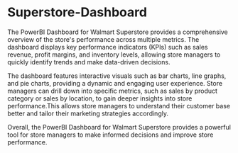 # Superstore-Dashboard
The PowerBI Dashboard for Walmart Superstore provides a comprehensive overview of the store's performance across multiple metrics. 
The dashboard displays key performance indicators (KPIs) such as sales revenue, profit margins, and inventory levels, allowing store managers to quickly identify trends and make data-driven decisions.

The dashboard features interactive visuals such as bar charts, line graphs, and pie charts, providing a dynamic and engaging user experience. Store managers can drill down into specific metrics, such as sales by product category or sales by location, to gain deeper insights into store performance.This allows store managers to understand their customer base better and tailor their marketing strategies accordingly.

Overall, the PowerBI Dashboard for Walmart Superstore provides a powerful tool for store managers to make informed decisions and improve store performance.
